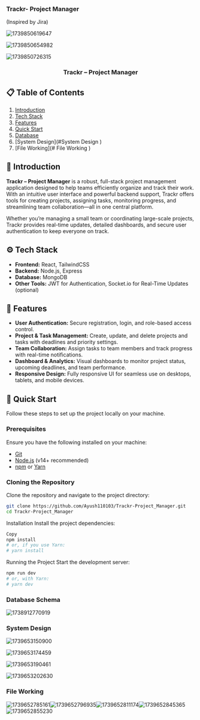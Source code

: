 ### Trackr- Project Manager

(Inspired by Jira)

![1739850619647](image/README/1739850619647.png)

![1739850654982](image/README/1739850654982.png)

![1739850726315](image/README/1739850726315.png)



<h3 align="center">Trackr – Project Manager</h3>

## 📋 Table of Contents

1. [Introduction](#introduction)
2. [Tech Stack](#tech-stack)
3. [Features](#features)
4. [Quick Start](#quick-start)
5. [Database](#Database)
6. [System Design](#System Design )
7. [File Working](# File Working )

## 🤖 Introduction

**Trackr – Project Manager** is a robust, full-stack project management application designed to help teams efficiently organize and track their work. With an intuitive user interface and powerful backend support, Trackr offers tools for creating projects, assigning tasks, monitoring progress, and streamlining team collaboration—all in one central platform.

Whether you’re managing a small team or coordinating large-scale projects, Trackr provides real-time updates, detailed dashboards, and secure user authentication to keep everyone on track.

## ⚙️ Tech Stack

- **Frontend:** React, TailwindCSS
- **Backend:** Node.js, Express
- **Database:** MongoDB
- **Other Tools:** JWT for Authentication, Socket.io for Real-Time Updates (optional)

## 🔋 Features

- **User Authentication:** Secure registration, login, and role-based access control.
- **Project & Task Management:** Create, update, and delete projects and tasks with deadlines and priority settings.
- **Team Collaboration:** Assign tasks to team members and track progress with real-time notifications.
- **Dashboard & Analytics:** Visual dashboards to monitor project status, upcoming deadlines, and team performance.
- **Responsive Design:** Fully responsive UI for seamless use on desktops, tablets, and mobile devices.

## 🤸 Quick Start

Follow these steps to set up the project locally on your machine.

### Prerequisites

Ensure you have the following installed on your machine:

- [Git](https://git-scm.com/)
- [Node.js](https://nodejs.org/en/) (v14+ recommended)
- [npm](https://www.npmjs.com/) or [Yarn](https://yarnpkg.com/)

### Cloning the Repository

Clone the repository and navigate to the project directory:

```bash
git clone https://github.com/Ayush110103/Trackr-Project_Manager.git
cd Trackr-Project_Manager
```

Installation
Install the project dependencies:

```bash
Copy
npm install
# or, if you use Yarn:
# yarn install
```

Running the Project
Start the development server:

```bash
npm run dev
# or, with Yarn:
# yarn dev
```

### Database Schema

![1738912770919](image/README/1738912770919.png)

### System Design

![1739653150900](image/README/1739653150900.png)

![1739653174459](image/README/1739653174459.png)

![1739653190461](image/README/1739653190461.png)

![1739653202630](image/README/1739653202630.png)

### File Working

![1739652785161](image/README/1739652785161.png)![1739652796935](image/README/1739652796935.png)![1739652811174](image/README/1739652811174.png)![1739652845365](image/README/1739652845365.png)![1739652855230](image/README/1739652855230.png)
